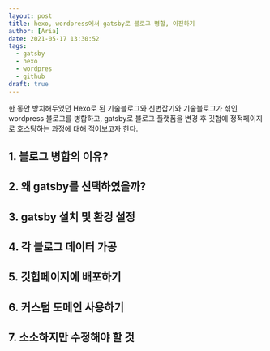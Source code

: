 ```yaml
---
layout: post
title: hexo, wordpress에서 gatsby로 블로그 병합, 이전하기
author: [Aria]
date: 2021-05-17 13:30:52
tags: 
  - gatsby
  - hexo
  - wordpres
  - github
draft: true
---
```


한 동안 방치해두었던 Hexo로 된 기술블로그와 신변잡기와 기술블로그가 섞인 wordpress 블로그를 병합하고,
gatsby로 블로그 플랫폼을 변경 후 깃헙에 정적페이지로 호스팅하는 과정에 대해 적어보고자 한다.

## 1. 블로그 병합의 이유?

## 2. 왜 gatsby를 선택하였을까?

## 3. gatsby 설치 및 환겅 설정

## 4. 각 블로그 데이터 가공

## 5. 깃헙페이지에 배포하기

## 6. 커스텀 도메인 사용하기

## 7. 소소하지만 수정해야 할 것